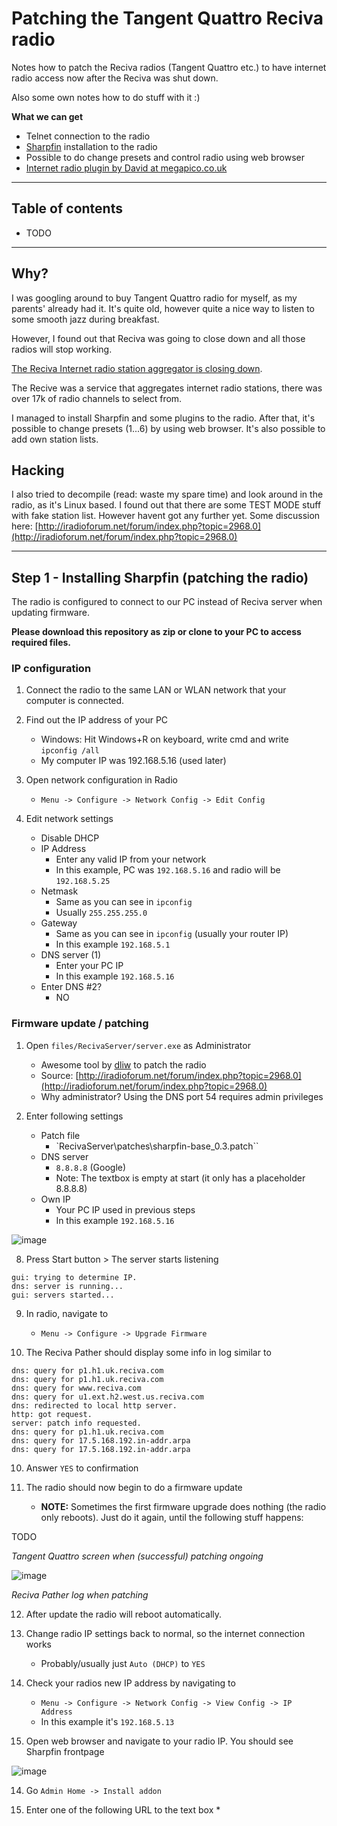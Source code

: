 # Patching the Tangent Quattro Reciva radio
Notes how to patch the Reciva radios (Tangent Quattro etc.) to have internet radio access now after the Reciva was shut down.

Also some own notes how to do stuff with it :)

**What we can get**

- Telnet connection to the radio
- [Sharpfin](https://www.sharpfin.org/) installation to the radio
- Possible to do change presets and control radio using web browser
- [Internet radio plugin by David at megapico.co.uk](http://www.megapico.co.uk/sharpfin/mediaserver.html)

---
## Table of contents
- TODO

--- 
## Why?
I was googling around to buy Tangent Quattro radio for myself, as my parents' already had it. It's quite old, however quite a nice way to listen to some smooth jazz during breakfast. 

However, I found out that Reciva was going to close down and all those radios will stop working.

 [The Reciva Internet radio station aggregator is closing down](https://swling.com/blog/2020/11/the-reciva-internet-radio-station-aggregator-closing-down/).

The Recive was a service that aggregates internet radio stations, there was over 17k of radio channels to select from.

I managed to install Sharpfin and some plugins to the radio. After that, it's possible to change presets (1...6) by using web browser. It's also possible to add own station lists.


## Hacking

I also tried to decompile (read: waste my spare time) and look around in the radio, as it's Linux based. I found out that there are some TEST MODE stuff with fake station list. However havent got any further yet. Some discussion here: [http://iradioforum.net/forum/index.php?topic=2968.0](http://iradioforum.net/forum/index.php?topic=2968.0)



---


## Step 1 - Installing Sharpfin (patching the radio)

The radio is configured to connect to our PC instead of Reciva server when updating firmware.

**Please download this repository as zip or clone to your PC to access required files.**

### IP configuration
1. Connect the radio to the same LAN or WLAN network that your computer is connected.

2. Find out the IP address of your PC
    * Windows: Hit Windows+R on keyboard, write cmd and write `ipconfig /all`
    *  My computer IP was 192.168.5.16 (used later)

3. Open network configuration in Radio 
    * `Menu -> Configure -> Network Config -> Edit Config`

4. Edit network settings
    * Disable DHCP
    * IP Address
      - Enter any valid IP from your network
      - In this example, PC was `192.168.5.16` and radio will be `192.168.5.25`
    * Netmask
      - Same as you can see in `ipconfig`
      - Usually `255.255.255.0`
    * Gateway 
      - Same as you can see in `ipconfig` (usually your router IP)
      - In this example `192.168.5.1`
    * DNS server (1)
      - Enter your PC IP
      - In this example `192.168.5.16`
    * Enter DNS #2?
      - NO
      

### Firmware update / patching
1. Open `files/RecivaServer/server.exe` as Administrator
    * Awesome tool by [dliw](http://iradioforum.net/forum/index.php?topic=2968.0) to patch the radio
    * Source: [http://iradioforum.net/forum/index.php?topic=2968.0](http://iradioforum.net/forum/index.php?topic=2968.0)
    * Why administrator? Using the DNS port 54 requires admin privileges

2. Enter following settings
    * Patch file
      - `RecivaServer\patches\sharpfin-base_0.3.patch``
    * DNS server
      - `8.8.8.8` (Google)
      - Note: The textbox is empty at start (it only has a placeholder 8.8.8.8)
    * Own IP
      - Your PC IP used in previous steps
      - In this example `192.168.5.16`

![image](https://user-images.githubusercontent.com/13457157/120915774-56ee5080-c6ae-11eb-9e6e-f2c467ff4534.png)


8. Press Start button > The server starts listening

```
gui: trying to determine IP.
dns: server is running...
gui: servers started...
```
    

9. In radio, navigate to 
    * `Menu -> Configure -> Upgrade Firmware`

10. The Reciva Pather should display some info in log similar to
```
dns: query for p1.h1.uk.reciva.com
dns: query for p1.h1.uk.reciva.com
dns: query for www.reciva.com
dns: query for u1.ext.h2.west.us.reciva.com
dns: redirected to local http server.
http: got request.
server: patch info requested.
dns: query for p1.h1.uk.reciva.com
dns: query for 17.5.168.192.in-addr.arpa
dns: query for 17.5.168.192.in-addr.arpa
```

10. Answer `YES` to confirmation

11. The radio should now begin to do a firmware update
    * **NOTE:** Sometimes the first firmware upgrade does nothing (the radio only reboots). Just do it again, until the following stuff happens:

TODO

*Tangent Quattro screen when (successful) patching ongoing* 

![image](https://user-images.githubusercontent.com/13457157/120915929-42f71e80-c6af-11eb-8a25-a68170f18301.png)

*Reciva Pather log when patching*

12. After update the radio will reboot automatically.

13. Change radio IP settings back to normal, so the internet connection works
    * Probably/usually just `Auto (DHCP)` to `YES`

14. Check your radios new IP address by navigating to 
    * `Menu -> Configure -> Network Config -> View Config -> IP Address`
    * In this example it's `192.168.5.13`


13. Open web browser and navigate to your radio IP. You should see Sharpfin frontpage

![image](https://user-images.githubusercontent.com/13457157/120916088-27404800-c6b0-11eb-9811-6a3bacb1f652.png)

14. Go `Admin Home -> Install addon`

15. Enter one of the following URL to the text box
    * 
